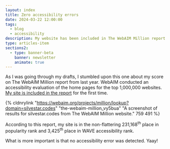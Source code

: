 ```yaml
---
layout: index
title: Zero accessibility errors
date: 2024-03-22 12:00:00
tags:
  - blog
  - accessibility
description: My website has been included in The WebAIM Million report for the first time and has achieved zero accessibility errors.
type: articles-item
sections2:
  - type: banner-beta
    banner: newsletter
    animate: true
---
```


As I was going through my drafts, I stumbled upon this one about my score on The WebAIM Million report from last year. WebAIM conducted an accessibility evaluation of the home pages for the top 1,000,000 websites. [My site is included in the report](https://webaim.org/projects/million/lookup?domain=silvestar.codes) for the first time.

{% cldnrylink "https://webaim.org/projects/million/lookup?domain=silvestar.codes" "the-webaim-million_vy5bua" "A screenshot of results for silvestar.codes from The WebAIM Million website." 759 491 %}

According to this report, my site is in the non-flattering 231,168<sup>th</sup> place in popularity rank and 3,425<sup>th</sup> place in WAVE accessibility rank.

What is more important is that no accessibility error was detected. Yaay!
